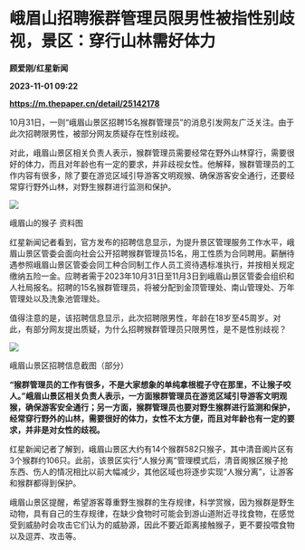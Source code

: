 # 峨眉山招聘猴群管理员限男性被指性别歧视，景区：穿行山林需好体力
**顾爱刚/红星新闻**

**2023-11-01 09:22**

**https://m.thepaper.cn/detail/25142178**

10月31日，一则“峨眉山景区招聘15名猴群管理员”的消息引发网友广泛关注。由于此次招聘限男性，被部分网友质疑存在性别歧视。

对此，峨眉山景区相关负责人表示，猴群管理员需要经常在野外山林穿行，需要很好的体力，而且对年龄也有一定的要求，并非歧视女性。他解释，猴群管理员的工作内容有很多，除了要在游览区域引导游客文明观猴、确保游客安全通行，还要经常穿行野外山林，对野生猴群进行监测和保护。

![](https://imagecloud.thepaper.cn/thepaper/image/276/511/975.jpg)

峨眉山的猴子 资料图

红星新闻记者看到，官方发布的招聘信息显示，为提升景区管理服务工作水平，峨眉山景区管委会面向社会公开招聘猴群管理员15名，用工性质为合同聘用。薪酬待遇参照峨眉山景区管委会同工种合同制工作人员工资待遇标准执行，并按相关规定缴纳五险一金。应聘者需于2023年10月31日至11月3日到峨眉山景区管委会组织和人社局报名。招聘的15名猴群管理员，将被分配到金顶管理处、南山管理处、万年管理处以及洗象池管理处。

值得注意的是，该招聘信息显示，此次招聘限男性，年龄在18岁至45周岁。对此，有部分网友提出质疑，为什么招聘猴群管理员只限男性，是不是性别歧视？

![](https://imagecloud.thepaper.cn/thepaper/image/276/511/977.png)

峨眉山景区招聘信息截图（部分）

**“猴群管理员的工作有很多，不是大家想象的单纯拿根棍子守在那里，不让猴子咬人。”峨眉山景区相关负责人表示，一方面猴群管理员在游览区域引导游客文明观猴，确保游客安全通行；另一方面，猴群管理员也要对野生猴群进行监测和保护，经常穿行野外的山林，需要很好的体力，女性不太方便，而且对年龄也有一定的要求，并非是对女性的歧视。**

红星新闻记者了解到，峨眉山景区大约有14个猴群582只猴子，其中清音阁片区有3个猴群约106只。此前，该景区实行“人猴分离”管理模式后，清音阁猴区猴子抢东西、伤人的情况相比以前大幅减少，其他区域也将逐步实现“人猴分离”，让游客和猴群都得到保护。

峨眉山景区提醒，希望游客尊重野生猴群的生存规律，科学赏猴，因为猴群是野生动物，具有自己的生存规律，在缺少食物时可能会到游山道附近寻找食物，在感觉受到威胁时会攻击它们认为的威胁源，因此不要近距离接触猴子，更不要投喂食物以及逗弄、攻击等。